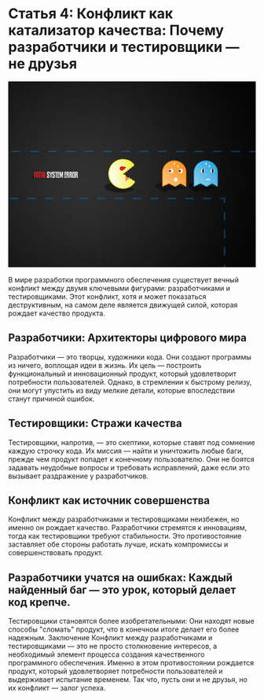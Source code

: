 # Статья 4: Конфликт как катализатор качества: Почему разработчики и тестировщики — не друзья

![Конфликт как катализатор качества](images/fatal.jpg)

В мире разработки программного обеспечения существует вечный конфликт между двумя ключевыми фигурами: разработчиками и тестировщиками. Этот конфликт, хотя и может показаться деструктивным, на самом деле является движущей силой, которая рождает качество продукта.

## Разработчики: Архитекторы цифрового мира
Разработчики — это творцы, художники кода. Они создают программы из ничего, воплощая идеи в жизнь. Их цель — построить функциональный и инновационный продукт, который удовлетворит потребности пользователей. Однако, в стремлении к быстрому релизу, они могут упустить из виду мелкие детали, которые впоследствии станут причиной ошибок.

## Тестировщики: Стражи качества
Тестировщики, напротив, — это скептики, которые ставят под сомнение каждую строчку кода. Их миссия — найти и уничтожить любые баги, прежде чем продукт попадет к конечному пользователю. Они не боятся задавать неудобные вопросы и требовать исправлений, даже если это вызывает раздражение у разработчиков.

## Конфликт как источник совершенства
Конфликт между разработчиками и тестировщиками неизбежен, но именно он рождает качество. Разработчики стремятся к инновациям, тогда как тестировщики требуют стабильности. Это противостояние заставляет обе стороны работать лучше, искать компромиссы и совершенствовать продукт.

## Разработчики учатся на ошибках: Каждый найденный баг — это урок, который делает код крепче.
Тестировщики становятся более изобретательными: Они находят новые способы "сломать" продукт, что в конечном итоге делает его более надежным.
Заключение
Конфликт между разработчиками и тестировщиками — это не просто столкновение интересов, а необходимый элемент процесса создания качественного программного обеспечения. Именно в этом противостоянии рождается продукт, который удовлетворяет потребности пользователей и выдерживает испытание временем. Так что, пусть они и не друзья, но их конфликт — залог успеха.